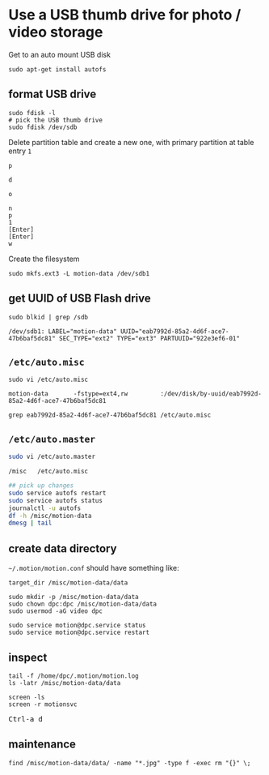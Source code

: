 # Use a USB thumb drive for photo / video storage

Get to an auto mount USB disk


```
sudo apt-get install autofs
```


## format USB drive

```
sudo fdisk -l
# pick the USB thumb drive
sudo fdisk /dev/sdb
```

Delete partition table and create a new one, with primary partition at table entry `1`

```
p

d

o

n
p
1
[Enter]
[Enter]
w
```

Create the filesystem


```shell
sudo mkfs.ext3 -L motion-data /dev/sdb1
```


## get UUID of USB Flash drive

```shell
sudo blkid | grep /sdb
```

```
/dev/sdb1: LABEL="motion-data" UUID="eab7992d-85a2-4d6f-ace7-47b6baf5dc81" SEC_TYPE="ext2" TYPE="ext3" PARTUUID="922e3ef6-01"
```

## `/etc/auto.misc`


```shell
sudo vi /etc/auto.misc
```

```
motion-data       -fstype=ext4,rw         :/dev/disk/by-uuid/eab7992d-85a2-4d6f-ace7-47b6baf5dc81
```

```shell
grep eab7992d-85a2-4d6f-ace7-47b6baf5dc81 /etc/auto.misc
```

##  `/etc/auto.master`

```bash
sudo vi /etc/auto.master
```

```
/misc	/etc/auto.misc
```


```bash
## pick up changes
sudo service autofs restart
sudo service autofs status
journalctl -u autofs
df -h /misc/motion-data
dmesg | tail
```

## create data directory

`~/.motion/motion.conf` should have something like:

```
target_dir /misc/motion-data/data
```

```
sudo mkdir -p /misc/motion-data/data
sudo chown dpc:dpc /misc/motion-data/data
sudo usermod -aG video dpc

sudo service motion@dpc.service status
sudo service motion@dpc.service restart
```


## inspect

```shell
tail -f /home/dpc/.motion/motion.log
ls -latr /misc/motion-data/data

screen -ls
screen -r motionsvc
```

<kbd>Ctrl-a d</kbd>

## maintenance

```shell
find /misc/motion-data/data/ -name "*.jpg" -type f -exec rm "{}" \;
```

